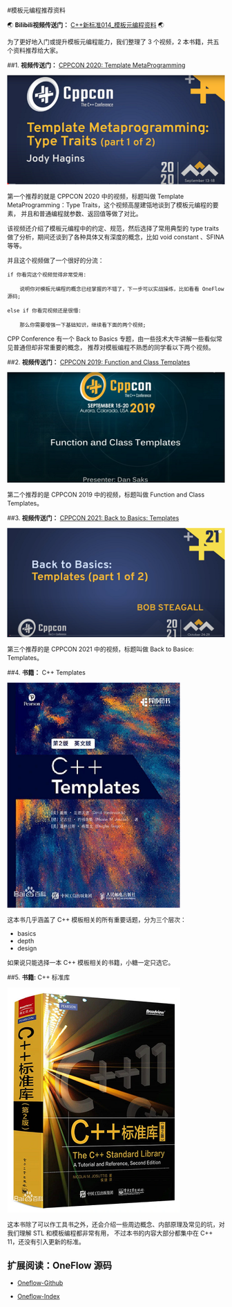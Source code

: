 #模板元编程推荐资料


:earth_asia: **Bilibili视频传送门：** [C++新标准014_模板元编程资料](https://www.bilibili.com/video/BV1Lg41197MN?spm_id_from=333.999.0.0&vd_source=c64a1b3ef62311672865e1655c1eddeb) :earth_asia:

为了更好地入门或提升模板元编程能力，我们整理了 3 个视频，2 本书籍，共五个资料推荐给大家。

##1. **视频传送门：** [CPPCON 2020: Template MetaProgramming](https://www.youtube.com/watch?v=tiAVWcjIF6o) 

![01video.png](014_materials_files/01video.png)

第一个推荐的就是 CPPCON 2020 中的视频，标题叫做 Template MetaProgramming：Type Traits，这个视频高屋建瓴地谈到了模板元编程的要素，
并且和普通编程就参数、返回值等做了对比。


该视频还介绍了模板元编程中的约定、规范，然后选择了常用典型的 type traits 做了分析，期间还谈到了各种具体又有深度的概念，比如 void constant
、SFINA 等等。

并且这个视频做了一个很好的分流：

    if 你看完这个视频觉得非常受用:

        说明你对模板元编程的概念已经掌握的不错了，下一步可以实战操练，比如看看 OneFlow 源码;

    else if 你看完视频还是很懵:
    
        那么你需要增强一下基础知识，继续看下面的两个视频;

CPP Conference 有一个 Back to Basics 专题，由一些技术大牛讲解一些看似常见普通但却非常重要的概念，
推荐对模板编程不熟悉的同学看以下两个视频。

##2. **视频传送门：** [CPPCON 2019: Function and Class Templates](https://www.youtube.com/watch?v=LMP_sxOaz6g)

![02video.png](014_materials_files/02video.png)

第二个推荐的是 CPPCON 2019 中的视频，标题叫做 Function and Class Templates。

##3. **视频传送门：** [CPPCON 2021: Back to Basics: Templates](https://www.youtube.com/watch?v=XN319NYEOcE)

![03video.png](014_materials_files/03video.png)

第三个推荐的是 CPPCON 2021 中的视频，标题叫做 Back to Basice: Templates。

##4. **书籍：** C++  Templates

![04book.png](014_materials_files/04book.png)

这本书几乎涵盖了 C++ 模板相关的所有重要话题，分为三个层次：

- basics
- depth
- design

如果说只能选择一本 C++ 模板相关的书籍，小糖一定只选它。

##5. **书籍:** C++ 标准库

![05book.png](014_materials_files/05book.png)

这本书除了可以作工具书之外，还会介绍一些周边概念、内部原理及常见的坑，对我们理解 STL 和模板编程都非常有用，
不过本书的内容大部分都集中在 C++ 11，还没有引入更新的标准。


## 扩展阅读：OneFlow 源码

- [Oneflow-Github](https://github.com/Oneflow-Inc/oneflow)

- [Oneflow-Index](https://docs.oneflow.org/master/index.html)